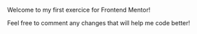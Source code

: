 Welcome to my first exercice for Frontend Mentor!

Feel free to comment any changes that will help me code better!
